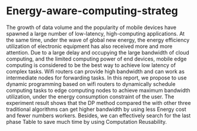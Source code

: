 # Energy-aware-computing-strateg
The growth of data volume and the popularity of mobile devices have spawned a large number of low-latency, high-computing applications. At the same time, under the wave of global new energy, the energy efficiency utilization of electronic equipment has also received more and more attention. Due to a large delay and occupying the large bandwidth of cloud computing, and the limited computing power of end devices, mobile edge computing is considered to be the best way to achieve low latency of complex tasks. Wifi routers can provide high bandwidth and can work as intermediate nodes for forwarding tasks. In this report, we propose to use dynamic programming based on wifi routers to dynamically schedule computing tasks to edge computing nodes to achieve maximum bandwidth utilization, under the energy consumption constraint of the user. The experiment result shows that the DP method compared the with other three traditional algorithms can get higher bandwidth by using less Energy cost and fewer numbers workers. Besides, we can effectively search for the last phase Table to save much time by using Computation Reusability.
